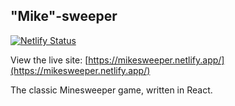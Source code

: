 ## "Mike"-sweeper

[![Netlify Status](https://api.netlify.com/api/v1/badges/17c0aad8-2b5a-4c33-9636-aaf77f0ad6f2/deploy-status)](https://app.netlify.com/sites/mikesweeper/deploys)

View the live site: [https://mikesweeper.netlify.app/](https://mikesweeper.netlify.app/)

The classic Minesweeper game, written in React.
